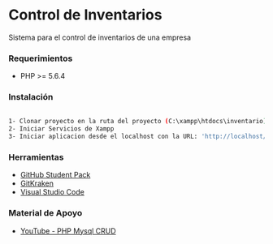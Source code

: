 # Control de Inventarios

Sistema para el control de inventarios de una empresa

### Requerimientos

* PHP >= 5.6.4

### Instalación

```sh
 
1- Clonar proyecto en la ruta del proyecto (C:\xampp\htdocs\inventario)
2- Iniciar Servicios de Xampp
3- Iniciar aplicacion desde el localhost con la URL: 'http://localhost/inventario'

```

### Herramientas

* <a href="https://education.github.com/pack">GitHub Student Pack</a>
* <a href="https://www.gitkraken.com/">GitKraken</a>
* <a href="https://code.visualstudio.com/">Visual Studio Code</a>

### Material de Apoyo

* <a href="https://www.youtube.com/watch?v=pn2v9lPakHQ&ab_channel=Fazt">YouTube - PHP Mysql CRUD</a>
